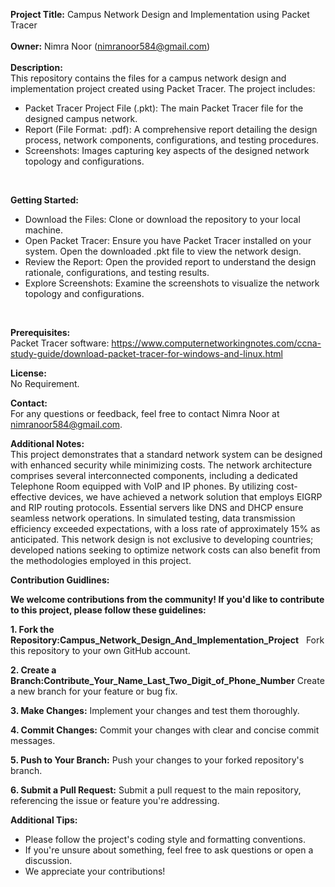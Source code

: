 **Project Title:** Campus Network Design and Implementation using Packet Tracer
<br>
<br>
**Owner:** Nimra Noor (nimranoor584@gmail.com)
<br>
<br>
**Description:** 
<br>
This repository contains the files for a campus network design and implementation project created using Packet Tracer. The project includes:
<br>
* Packet Tracer Project File (.pkt): The main Packet Tracer file for the designed campus network.
* Report (File Format: .pdf): A comprehensive report detailing the design process, network components, configurations, and testing procedures.
* Screenshots: Images capturing key aspects of the designed network topology and configurations.
<br>

****Getting Started:****
<br>
* Download the Files: Clone or download the repository to your local machine.
* Open Packet Tracer: Ensure you have Packet Tracer installed on your system. Open the downloaded .pkt file to view the network design.
* Review the Report: Open the provided report to understand the design rationale, configurations, and testing results.
* Explore Screenshots: Examine the screenshots to visualize the network topology and configurations.
<br>

****Prerequisites:****
<br>
Packet Tracer software: https://www.computernetworkingnotes.com/ccna-study-guide/download-packet-tracer-for-windows-and-linux.html
<br>

****License:****
<br>
No Requirement.
<br>

****Contact:****
<br>
For any questions or feedback, feel free to contact Nimra Noor at nimranoor584@gmail.com.
<br>

**Additional Notes:**
<br>
This project demonstrates that a standard network system can be designed with enhanced security while minimizing costs. The network architecture comprises several interconnected components, including a dedicated Telephone Room equipped with VoIP and IP phones. By utilizing cost-effective devices, we have achieved a network solution that employs EIGRP and RIP routing protocols. Essential servers like DNS and DHCP ensure seamless network operations. In simulated testing, data transmission efficiency exceeded expectations, with a loss rate of approximately 15% as anticipated. This network design is not exclusive to developing countries; developed nations seeking to optimize network costs can also benefit from the methodologies employed in this project.
<br>

**Contribution Guidlines:**
<br>

**We welcome contributions from the community! If you'd like to contribute to this project, please follow these guidelines:**

**1. Fork the Repository:Campus_Network_Design_And_Implementation_Project**   
 Fork this repository to your own GitHub account.

**2. Create a Branch:Contribute_Your_Name_Last_Two_Digit_of_Phone_Number** Create a new branch for your feature or bug fix.

**3. Make Changes:** Implement your changes and test them thoroughly.

**4. Commit Changes:** Commit your changes with clear and concise commit messages.

**5. Push to Your Branch:** Push your changes to your forked repository's branch.

**6. Submit a Pull Request:** Submit a pull request to the main repository, referencing the issue or feature you're addressing.
<br>

**Additional Tips:**
<br>
* Please follow the project's coding style and formatting conventions.
* If you're unsure about something, feel free to ask questions or open a discussion.
* We appreciate your contributions!


